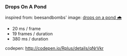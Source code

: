 ### Drops On A Pond
inspired from: beesandbombs' image: [drops on a pond 🌧](https://beesandbombs.tumblr.com/image/145982749309)

* 20 ms / frame
* 19 frames / duration
* 380 ms / duration

codepen: http://codepen.io/Rplus/details/qNrVkr
